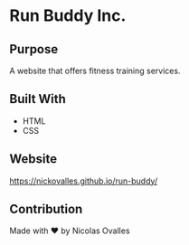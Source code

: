# Run Buddy Inc.

## Purpose
A website that offers fitness training services.

## Built With
* HTML
* CSS

## Website
https://nickovalles.github.io/run-buddy/

## Contribution
Made with ❤️ by Nicolas Ovalles
